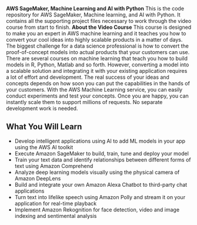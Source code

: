**AWS SageMaker, Machine Learning and AI with Python**
This is the code repository for AWS SageMaker, Machine learning, and AI with Python. It contains all the supporting project files necessary to work through the video course from start to finish.
**About the Video Course**
This course is designed to make you an expert in AWS machine learning and it teaches you how to convert your cool ideas into highly scalable products in a matter of days. The biggest challenge for a data science professional is how to convert the proof-of-concept models into actual products that your customers can use. There are several courses on machine learning that teach you how to build models in R, Python, Matlab and so forth. However, converting a model into a scalable solution and integrating it with your existing application requires a lot of effort and development. The real success of your ideas and concepts depends on how soon you can put the capabilities in the hands of your customers. With the AWS Machine Learning service, you can easily conduct experiments and test your concepts. Once you are happy, you can instantly scale them to support millions of requests. No separate development work is needed.

<H2>What You Will Learn</H2>
<DIV class=book-info-will-learn-text>
<UL>
<LI>Develop intelligent applications using AI to add ML models in your app using the AWS AI toolkit 
<LI>Execute Amazon SageMaker to build, train, tune and deploy your model 
<LI>Train your text data and identify relationships between different forms of text using Amazon Comprehend 
<LI>Analyze deep learning models visually using the physical camera of Amazon DeepLens 
<LI>Build and integrate your own Amazon Alexa Chatbot to third-party chat applications 
<LI>Turn text into lifelike speech using Amazon Polly and stream it on your application for real-time playback 
<LI>Implement Amazon Rekognition for face detection, video and image indexing and sentimental analysis </LI></UL></DIV>
